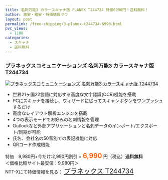 ```yaml
---
title: 名刺万能3 カラースキャナ版 PLANEX T244734 特価6990円！送料無料！
author: 激安・格安・特価情報ツウ
layout: post
permalink: /free-shipping/3-planex-t244734-6990.html
pvc_views:
  - 1188
categories:
  - スキャナ
  - 送料無料
---
```

### プラネックスコミュニケーションズ 名刺万能3 カラースキャナ版 T244734

<div class="img-bg2 img_L">
  <a href="http://px.a8.net/svt/ejp?a8mat=ZYP6S+8IMA3E+S1Q+BWGDT&a8ejpredirect=http://nttxstore.jp/_II_QZZ0004838" target="_blank" title="プラネックスコミュニケーションズ 名刺万能3 カラースキャナ版 T244734"><img src="http://i1.wp.com/image.nttxstore.jp/l2_images/Q/QZ/QZZ0004838.jpg?resize=120%2C120" border="0" alt="プラネックスコミュニケーションズ 名刺万能3 カラースキャナ版 T244734" style="border: 0pt none;" data-recalc-dims="1" /></a>
</div>

<!--more-->

  * 世界21ヶ国22言語に対応する高度な文字認識(OCR)機能を搭載
  * PCにスキャナを接続し、ウィザードに従ってスキャンボタンをワンプッシュするだけ
  * 高度なレイアウト解析エンジンを搭載
  * 4つの表示モードでお好みの名刺情報を管理
  * Outlookなど外部アプリケーションと名刺データのインポート/エクスポート/同期が可能
  * 氏名、会社名の50音別での表記機能に対応
  * QRコード作成機能

特価　9,980円+今だけ:2,990円割引 = <span style="color: #ff6600; font-size: 150%;"><strong>6,990</strong></span> 円（税込）**送料無料**  
＜価格比較サイト最安値：9,980円＞  
NTT-Xにて特価情報を見る： <span style="font-size: 150%;"><a href="http://px.a8.net/svt/ejp?a8mat=ZYP6S+8IMA3E+S1Q+BWGDT&a8ejpredirect=http://nttxstore.jp/_II_QZZ0004838" target="_blank">プラネックス T244734</a></span>
